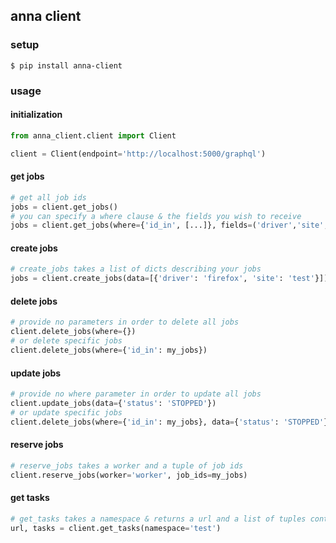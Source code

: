 ## anna client

### setup
```$ pip install anna-client```

### usage
#### initialization
```python
from anna_client.client import Client

client = Client(endpoint='http://localhost:5000/graphql')
```
#### get jobs
```python
# get all job ids
jobs = client.get_jobs()
# you can specify a where clause & the fields you wish to receive
jobs = client.get_jobs(where={'id_in', [...]}, fields=('driver','site','status'))
```
#### create jobs
```python
# create_jobs takes a list of dicts describing your jobs
jobs = client.create_jobs(data=[{'driver': 'firefox', 'site': 'test'}])
```
#### delete jobs
```python
# provide no parameters in order to delete all jobs
client.delete_jobs(where={})
# or delete specific jobs
client.delete_jobs(where={'id_in': my_jobs})
```
#### update jobs
```python
# provide no where parameter in order to update all jobs
client.update_jobs(data={'status': 'STOPPED'})
# or update specific jobs
client.delete_jobs(where={'id_in': my_jobs}, data={'status': 'STOPPED'})
```
#### reserve jobs
```python
# reserve_jobs takes a worker and a tuple of job ids
client.reserve_jobs(worker='worker', job_ids=my_jobs)
```
#### get tasks
```python
# get_tasks takes a namespace & returns a url and a list of tuples containing the task names & definitions
url, tasks = client.get_tasks(namespace='test')
```
